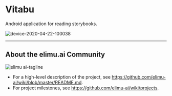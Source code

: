 # Vitabu

Android application for reading storybooks.

![device-2020-04-22-100038](https://user-images.githubusercontent.com/15718174/79932579-685fa380-8480-11ea-952d-9d3c457b7156.png)

---

## About the elimu.ai Community

![elimu ai-tagline](https://user-images.githubusercontent.com/15718174/54360503-e8e88980-465c-11e9-9792-32b513105cf3.png)

 * For a high-level description of the project, see https://github.com/elimu-ai/wiki/blob/master/README.md.
 * For project milestones, see https://github.com/elimu-ai/wiki/projects.
